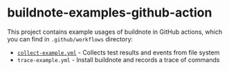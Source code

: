 # buildnote-examples-github-action

This project contains example usages of buildnote in GitHub actions, which you can find in `.github/workflows` directory:

- [`collect-example.yml`](.github/workflowscollect-example.yml) - Collects test results and events from file system
- `trace-example.yml` - Install buildnote and records a trace of commands
